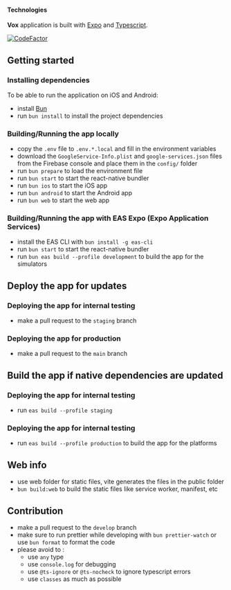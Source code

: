 #### Technologies

**Vox** application is built with [Expo](https://docs.expo.dev/) and [Typescript](https://www.typescriptlang.org/).

[![CodeFactor](https://www.codefactor.io/repository/github/parti-renaissance/app-mobile/badge)](https://www.codefactor.io/repository/github//parti-renaissance/app-mobile)

## Getting started

### Installing dependencies

To be able to run the application on iOS and Android:

- install [Bun](https://bun.sh/docs/installation)
- run `bun install` to install the project dependencies

### Building/Running the app locally

- copy the `.env` file to `.env.*.local` and fill in the environment variables
- download the `GoogleService-Info.plist` and `google-services.json` files from the Firebase console and place them in the `config/` folder
- run `bun prepare` to load the environment file
- run `bun start` to start the react-native bundler
- run `bun ios` to start the iOS app
- run `bun android` to start the Android app
- run `bun web` to start the web app

### Building/Running the app with EAS Expo (Expo Application Services)

- install the EAS CLI with `bun install -g eas-cli`
- run `bun start` to start the react-native bundler
- run `bun eas build --profile development` to build the app for the simulators

## Deploy the app for updates

### Deploying the app for internal testing

- make a pull request to the `staging` branch

### Deploying the app for production

- make a pull request to the `main` branch

## Build the app if native dependencies are updated

### Deploying the app for internal testing

- run `eas build --profile staging`

### Deploying the app for internal testing

- run `eas build --profile production` to build the app for the platforms

## Web info

- use web folder for static files, vite generates the files in the public folder
- `bun build:web` to build the static files like service worker, manifest, etc

## Contribution

- make a pull request to the `develop` branch
- make sure to run prettier while developing with `bun prettier-watch` or use `bun format` to format the code
- please avoid to :
  - use `any` type
  - use `console.log` for debugging
  - use `@ts-ignore` or `@ts-nocheck` to ignore typescript errors
  - use `classes` as much as possible
